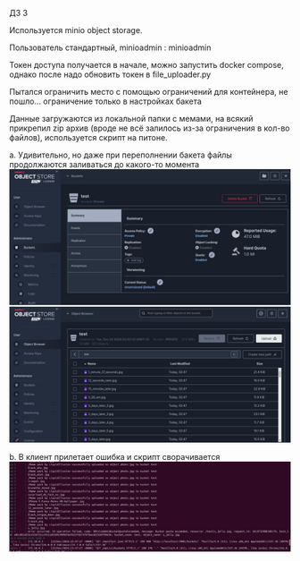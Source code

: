 ДЗ 3

Используется minio object storage. 

Пользователь стандартный, minioadmin : minioadmin

Токен доступа получается в начале, можно запустить docker compose, однако после надо обновить токен в file_uploader.py

Пытался ограничить место с помощью ограничений для контейнера, не пошло... ограничение только в настройках бакета

Данные загружаются из локальной папки с мемами, на всякий прикрепил zip архив (вроде не всё залилось из-за ограничения в кол-во файлов), используется скрипт на питоне.

a. Удивительно, но даже при переполнении бакета файлы продолжаются заливаться до какого-то момента
![alt text](https://github.com/birmoscow/COT-3/blob/main/srv.jpeg)
![alt text](https://github.com/birmoscow/COT-3/blob/main/srv2.jpeg)

b. В клиент прилетает ошибка и скрипт сворачивается
![alt text](https://github.com/birmoscow/COT-3/blob/main/cl.jpeg)
